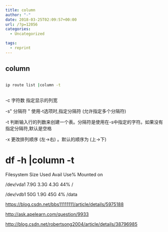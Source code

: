 ```yaml
---
title: column
author: "-"
date: 2018-03-25T02:09:57+00:00
url: /?p=12056
categories:
  - Uncategorized

tags:
  - reprint
---
```

## column
```bash
  
ip route list |column -t
  
```

-c 字符数 指定显示的列宽
  
-s" 分隔符 " 使用-t选项时,指定分隔符 (允许指定多个分隔符) 
  
-t 判断输入行的列数来创建一个表。分隔符是使用在-s中指定的字符。如果没有指定分隔符,默认是空格
  
-x 更改排列顺序 (左→右) 。默认的顺序为 (上→下) 

# df -h |column -t

Filesystem Size Used Avail Use% Mounted on
  
/dev/vda1 7.9G 3.3G 4.3G 44% /
  
/dev/vdb1 50G 1.9G 45G 4% /data

https://blog.csdn.net/bbs11111111/article/details/5975188
  
http://ask.apelearn.com/question/9933
   
http://blog.csdn.net/robertsong2004/article/details/38796985